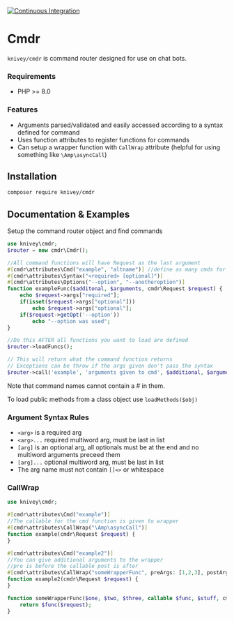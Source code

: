 [![Continuous Integration](https://github.com/knivey/Cmdr/actions/workflows/ci.yml/badge.svg)](https://github.com/knivey/Cmdr/actions/workflows/ci.yml)
# Cmdr
`knivey/cmdr` is command router designed for use on chat bots.

### Requirements
* PHP >= 8.0
### Features
* Arguments parsed/validated and easily accessed according to a syntax defined for command
* Uses function attributes to register functions for commands
* Can setup a wrapper function with `CallWrap` attribute (helpful for using something like `\Amp\asyncCall`)

## Installation
```bash
composer require knivey/cmdr
```

## Documentation & Examples

Setup the command router object and find commands

```php
use knivey\cmdr;
$router = new cmdr\Cmdr();

//All command functions will have Request as the last argument
#[cmdr\attributes\Cmd("example", "altname")] //define as many cmds for this function as you want
#[cmdr\attributes\Syntax("<required> [optional]")]
#[cmdr\attributes\Options("--option", "--anotheroption")]
function exampleFunc($additonal, $arguments, cmdr\Request $request) {
    echo $request->args["required"];
    if(isset($request->args["optional"]))
        echo $request->args["optional"];
    if($request->getOpt('--option'))
        echo "--option was used";
}

//Do this AFTER all functions you want to load are defined
$router->loadFuncs();

// This will return what the command function returns
// Exceptions can be throw if the args given don't pass the syntax
$router->call('example', 'arguments given to cmd', $additional, $arguments);
```
Note that command names cannot contain a # in them.

To load public methods from a class object use `loadMethods($obj)`
### Argument Syntax Rules
*  `<arg>` is a required arg
*  `<arg>...` required multiword arg, must be last in list
*  `[arg]` is an optional arg, all optionals must be at the end and no multiword arguments preceed them
*  `[arg]...` optional multiword arg, must be last in list
* The arg name must not contain `[]<>` or whitespace

### CallWrap

```php
use knivey\cmdr;

#[cmdr\attributes\Cmd("example")]
//The callable for the cmd function is given to wrapper
#[cmdr\attributes\CallWrap("\Amp\asyncCall")]
function example(cmdr\Request $request) {
}

#[cmdr\attributes\Cmd("example2")]
//You can give additional arguments to the wrapper
//pre is before the callable post is after
#[cmdr\attributes\CallWrap("someWrapperFunc", preArgs: [1,2,3], postArgs: ['stuff'])]
function example2(cmdr\Request $request) {
}

function someWrapperFunc($one, $two, $three, callable $func, $stuff, cmdr\Request $request) {
    return $func($request);
}
```